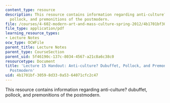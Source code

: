 ```yaml
---
content_type: resource
description: This resource contains information regarding anti-culture? dubuffet,
  pollock, and premonitions of the postmodern.
file: /courses/4-602-modern-art-and-mass-culture-spring-2012/4b1701bf30598d330a5364071cfc2c47_MIT4_602S12_lec15.pdf
file_type: application/pdf
learning_resource_types:
- Lecture Notes
ocw_type: OCWFile
parent_title: Lecture Notes
parent_type: CourseSection
parent_uid: 5f46190c-137c-8034-4567-a21c8a6c38c0
resourcetype: Document
title: 'Lecture 15 Handout: Anti-culture? Dubuffet, Pollock, and Premonitions of the
  Postmodern'
uid: 4b1701bf-3059-8d33-0a53-64071cfc2c47
---
```

This resource contains information regarding anti-culture? dubuffet, pollock, and premonitions of the postmodern.